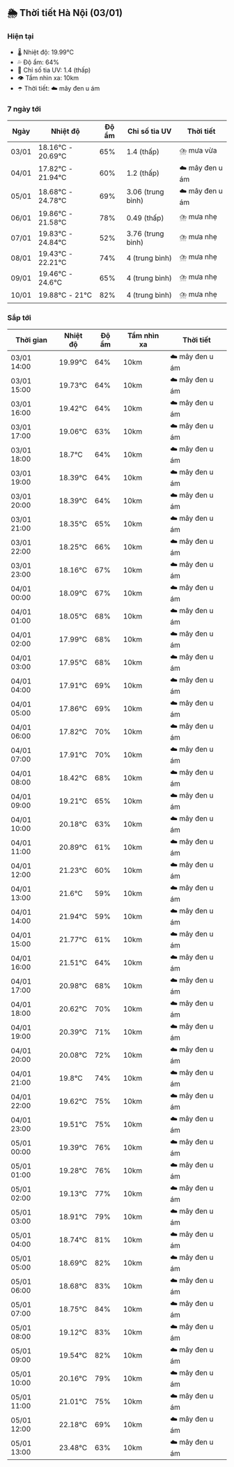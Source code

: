 ## 🌦️ Thời tiết Hà Nội (03/01)

### Hiện tại

- 🌡️ Nhiệt độ: 19.99℃
- 💦 Độ ẩm: 64%
- 🌟 Chỉ số tia UV: 1.4 (thấp)
- 👁️ Tầm nhìn xa: 10km
- ☂️ Thời tiết: ☁️ mây đen u ám

### 7 ngày tới

| Ngày | Nhiệt độ | Độ ẩm | Chỉ số tia UV | Thời tiết |
| --- | --- | --- | --- | --- |
| 03/01 | 18.16℃ - 20.69℃ | 65% | 1.4 (thấp) | ⛈️ mưa vừa |
| 04/01 | 17.82℃ - 21.94℃ | 60% | 1.2 (thấp) | ☁️ mây đen u ám |
| 05/01 | 18.68℃ - 24.78℃ | 69% | 3.06 (trung bình) | ☁️ mây đen u ám |
| 06/01 | 19.86℃ - 21.58℃ | 78% | 0.49 (thấp) | ⛈️ mưa nhẹ |
| 07/01 | 19.83℃ - 24.84℃ | 52% | 3.76 (trung bình) | ⛈️ mưa nhẹ |
| 08/01 | 19.43℃ - 22.21℃ | 74% | 4 (trung bình) | ⛈️ mưa nhẹ |
| 09/01 | 19.46℃ - 24.6℃ | 65% | 4 (trung bình) | ⛈️ mưa nhẹ |
| 10/01 | 19.88℃ - 21℃ | 82% | 4 (trung bình) | ⛈️ mưa nhẹ |

### Sắp tới

| Thời gian | Nhiệt độ | Độ ẩm | Tầm nhìn xa | Thời tiết |
| --- | --- | --- | --- | --- |
| 03/01 14:00 | 19.99℃ | 64% | 10km | ☁️ mây đen u ám |
| 03/01 15:00 | 19.73℃ | 64% | 10km | ☁️ mây đen u ám |
| 03/01 16:00 | 19.42℃ | 64% | 10km | ☁️ mây đen u ám |
| 03/01 17:00 | 19.06℃ | 63% | 10km | ☁️ mây đen u ám |
| 03/01 18:00 | 18.7℃ | 64% | 10km | ☁️ mây đen u ám |
| 03/01 19:00 | 18.39℃ | 64% | 10km | ☁️ mây đen u ám |
| 03/01 20:00 | 18.39℃ | 64% | 10km | ☁️ mây đen u ám |
| 03/01 21:00 | 18.35℃ | 65% | 10km | ☁️ mây đen u ám |
| 03/01 22:00 | 18.25℃ | 66% | 10km | ☁️ mây đen u ám |
| 03/01 23:00 | 18.16℃ | 67% | 10km | ☁️ mây đen u ám |
| 04/01 00:00 | 18.09℃ | 67% | 10km | ☁️ mây đen u ám |
| 04/01 01:00 | 18.05℃ | 68% | 10km | ☁️ mây đen u ám |
| 04/01 02:00 | 17.99℃ | 68% | 10km | ☁️ mây đen u ám |
| 04/01 03:00 | 17.95℃ | 68% | 10km | ☁️ mây đen u ám |
| 04/01 04:00 | 17.91℃ | 69% | 10km | ☁️ mây đen u ám |
| 04/01 05:00 | 17.86℃ | 69% | 10km | ☁️ mây đen u ám |
| 04/01 06:00 | 17.82℃ | 70% | 10km | ☁️ mây đen u ám |
| 04/01 07:00 | 17.91℃ | 70% | 10km | ☁️ mây đen u ám |
| 04/01 08:00 | 18.42℃ | 68% | 10km | ☁️ mây đen u ám |
| 04/01 09:00 | 19.21℃ | 65% | 10km | ☁️ mây đen u ám |
| 04/01 10:00 | 20.18℃ | 63% | 10km | ☁️ mây đen u ám |
| 04/01 11:00 | 20.89℃ | 61% | 10km | ☁️ mây đen u ám |
| 04/01 12:00 | 21.23℃ | 60% | 10km | ☁️ mây đen u ám |
| 04/01 13:00 | 21.6℃ | 59% | 10km | ☁️ mây đen u ám |
| 04/01 14:00 | 21.94℃ | 59% | 10km | ☁️ mây đen u ám |
| 04/01 15:00 | 21.77℃ | 61% | 10km | ☁️ mây đen u ám |
| 04/01 16:00 | 21.51℃ | 64% | 10km | ☁️ mây đen u ám |
| 04/01 17:00 | 20.98℃ | 68% | 10km | ☁️ mây đen u ám |
| 04/01 18:00 | 20.62℃ | 70% | 10km | ☁️ mây đen u ám |
| 04/01 19:00 | 20.39℃ | 71% | 10km | ☁️ mây đen u ám |
| 04/01 20:00 | 20.08℃ | 72% | 10km | ☁️ mây đen u ám |
| 04/01 21:00 | 19.8℃ | 74% | 10km | ☁️ mây đen u ám |
| 04/01 22:00 | 19.62℃ | 75% | 10km | ☁️ mây đen u ám |
| 04/01 23:00 | 19.51℃ | 75% | 10km | ☁️ mây đen u ám |
| 05/01 00:00 | 19.39℃ | 76% | 10km | ☁️ mây đen u ám |
| 05/01 01:00 | 19.28℃ | 76% | 10km | ☁️ mây đen u ám |
| 05/01 02:00 | 19.13℃ | 77% | 10km | ☁️ mây đen u ám |
| 05/01 03:00 | 18.91℃ | 79% | 10km | ☁️ mây đen u ám |
| 05/01 04:00 | 18.74℃ | 81% | 10km | ☁️ mây đen u ám |
| 05/01 05:00 | 18.69℃ | 82% | 10km | ☁️ mây đen u ám |
| 05/01 06:00 | 18.68℃ | 83% | 10km | ☁️ mây đen u ám |
| 05/01 07:00 | 18.75℃ | 84% | 10km | ☁️ mây đen u ám |
| 05/01 08:00 | 19.12℃ | 83% | 10km | ☁️ mây đen u ám |
| 05/01 09:00 | 19.54℃ | 82% | 10km | ☁️ mây đen u ám |
| 05/01 10:00 | 20.16℃ | 79% | 10km | ☁️ mây đen u ám |
| 05/01 11:00 | 21.01℃ | 75% | 10km | ☁️ mây đen u ám |
| 05/01 12:00 | 22.18℃ | 69% | 10km | ☁️ mây đen u ám |
| 05/01 13:00 | 23.48℃ | 63% | 10km | ☁️ mây đen u ám |

